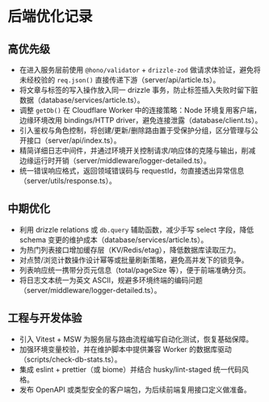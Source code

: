 ﻿# 后端优化记录

## 高优先级
- 在进入服务层前使用 `@hono/validator` + `drizzle-zod` 做请求体验证，避免将未经校验的 `req.json()` 直接传递下游（server/api/article.ts）。
- 将文章与标签的写入操作放入同一 drizzle 事务，防止标签插入失败时留下脏数据（database/services/article.ts）。
- 调整 `getDb()` 在 Cloudflare Worker 中的连接策略：Node 环境复用客户端，边缘环境改用 bindings/HTTP driver，避免连接泄露（database/client.ts）。
- 引入鉴权与角色控制，将创建/更新/删除路由置于受保护分组，区分管理与公开接口（server/api/index.ts）。
- 精简详细日志中间件，并通过环境开关控制请求/响应体的克隆与输出，削减边缘运行时开销（server/middleware/logger-detailed.ts）。
- 统一错误响应格式，返回领域错误码与 requestId，勿直接透出异常信息（server/utils/response.ts）。

## 中期优化
- 利用 drizzle relations 或 `db.query` 辅助函数，减少手写 select 字段，降低 schema 变更的维护成本（database/services/article.ts）。
- 为热门列表接口增加缓存层（KV/Redis/etag），降低数据库读取压力。
- 对点赞/浏览计数操作设计幂等或批量刷新策略，避免高并发下的锁竞争。
- 列表响应统一携带分页元信息（total/pageSize 等），便于前端准确分页。
- 将日志文本统一为英文 ASCII，规避多环境终端的编码问题（server/middleware/logger-detailed.ts）。

## 工程与开发体验
- 引入 Vitest + MSW 为服务层与路由流程编写自动化测试，恢复基础保障。
- 加强环境变量校验，并在维护脚本中提供兼容 Worker 的数据库驱动（scripts/check-db-stats.ts）。
- 集成 eslint + prettier（或 biome）并结合 husky/lint-staged 统一代码风格。
- 发布 OpenAPI 或类型安全的客户端包，为后续前端复用接口定义做准备。
